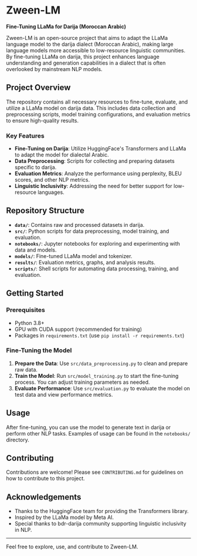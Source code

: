 # Zween-LM

**Fine-Tuning LLaMa for Darija (Moroccan Arabic)**

Zween-LM is an open-source project that aims to adapt the LLaMa language model to the darija dialect (Moroccan Arabic), making large language models more accessible to low-resource linguistic communities. By fine-tuning LLaMa on darija, this project enhances language understanding and generation capabilities in a dialect that is often overlooked by mainstream NLP models.

## Project Overview

The repository contains all necessary resources to fine-tune, evaluate, and utilize a LLaMa model on darija data. This includes data collection and preprocessing scripts, model training configurations, and evaluation metrics to ensure high-quality results.

### Key Features
- **Fine-Tuning on Darija**: Utilize HuggingFace's Transformers and LLaMa to adapt the model for dialectal Arabic.
- **Data Preprocessing**: Scripts for collecting and preparing datasets specific to darija.
- **Evaluation Metrics**: Analyze the performance using perplexity, BLEU scores, and other NLP metrics.
- **Linguistic Inclusivity**: Addressing the need for better support for low-resource languages.

## Repository Structure
- **`data/`**: Contains raw and processed datasets in darija.
- **`src/`**: Python scripts for data preprocessing, model training, and evaluation.
- **`notebooks/`**: Jupyter notebooks for exploring and experimenting with data and models.
- **`models/`**: Fine-tuned LLaMa model and tokenizer.
- **`results/`**: Evaluation metrics, graphs, and analysis results.
- **`scripts/`**: Shell scripts for automating data processing, training, and evaluation.

## Getting Started

### Prerequisites
- Python 3.8+
- GPU with CUDA support (recommended for training)
- Packages in `requirements.txt` (use `pip install -r requirements.txt`)

### Fine-Tuning the Model
1. **Prepare the Data**: Use `src/data_preprocessing.py` to clean and prepare raw data.
2. **Train the Model**: Run `src/model_training.py` to start the fine-tuning process. You can adjust training parameters as needed.
3. **Evaluate Performance**: Use `src/evaluation.py` to evaluate the model on test data and view performance metrics.

## Usage
After fine-tuning, you can use the model to generate text in darija or perform other NLP tasks. Examples of usage can be found in the `notebooks/` directory.

## Contributing
Contributions are welcome! Please see `CONTRIBUTING.md` for guidelines on how to contribute to this project.

## Acknowledgements
- Thanks to the HuggingFace team for providing the Transformers library.
- Inspired by the LLaMa model by Meta AI.
- Special thanks to bdr-darija community supporting linguistic inclusivity in NLP.

---

Feel free to explore, use, and contribute to Zween-LM.
